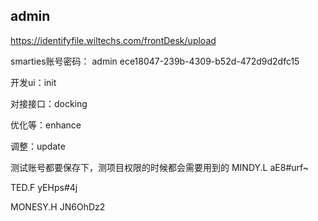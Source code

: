 ## admin

https://identifyfile.wiltechs.com/frontDesk/upload



smarties账号密码：
admin
ece18047-239b-4309-b52d-472d9d2dfc15



开发ui：init

对接接口：docking

优化等：enhance

调整：update





测试账号都要保存下，测项目权限的时候都会需要用到的
MINDY.L
aE8#urf~

TED.F
yEHps#4j

MONESY.H 
JN6OhDz2

